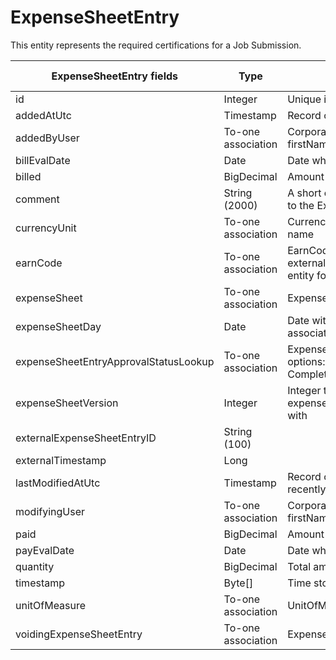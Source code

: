 # ExpenseSheetEntry

This entity represents the required certifications for a Job Submission.



<table>
    <colgroup>
        <col width="20%" />
        <col width="20%" />
        <col width="20%" />
        <col width="20%" />
        <col width="20%" />
    </colgroup>
    <thead>
        <tr class="header">
            <th>ExpenseSheetEntry fields</th>
            <th>Type</th>
            <th>Description</th>
            <th>Not null</th>
            <th>Read-only</th>
        </tr>
    </thead>
    <tbody>
        <tr class="even">
            <td>id</td>
            <td>Integer</td>
            <td>Unique identifier for this entity.</td>
            <td>X</td>
            <td>X</td>
        </tr>
        <tr class="odd">
            <td>addedAtUtc</td>
            <td>Timestamp</td>
            <td>Record of when Timesheet was created</td>
            <td>X</td>
            <td>X</td>
        </tr>
        <tr class="even">
            <td>addedByUser</td>
            <td>To-one association</td>
            <td>CorporateUser default fields: id, firstName, lastName</td>
            <td>X</td>
            <td>X</td>
        </tr>
        <tr class="odd">
            <td>billEvalDate</td>
            <td>Date</td>
            <td>Date when "billed" field is evaluated</td>
            <td>X</td>
            <td>X</td>
        </tr>
        <tr class="even">
            <td>billed</td>
            <td>BigDecimal</td>
            <td>Amount to be billed</td>
            <td>X</td>
            <td>X</td>
        </tr>
        <tr class="odd">
            <td>comment</td>
            <td>String (2000)</td>
            <td>A short comment to be added by the user to the ExpenseSheetEntry</td>
            <td></td>
            <td>X</td>
        </tr>
        <tr class="even">
            <td>currencyUnit</td>
            <td>To-one association</td>
            <td>CurrencyUnit fields: id, alphabeticCode, name</td>
            <td>X</td>
            <td>X</td>
        </tr>
        <tr class="odd">
            <td>earnCode</td>
            <td>To-one association</td>
            <td>EarnCode default fields: id, code, externalID, title. Refer to the EarnCode entity for more details.</td>
            <td>X</td>
            <td>X</td>
        </tr>
        <tr class="even">
            <td>expenseSheet</td>
            <td>To-one association</td>
            <td>ExpenseSheet field: id</td>
            <td>X</td>
            <td>X</td>
        </tr>
        <tr class="odd">
            <td>expenseSheetDay</td>
            <td>Date</td>
            <td>Date with which the ExpenseSheetEntry is associated with</td>
            <td>X</td>
            <td>X</td>
        </tr>
        <tr class="even">
            <td>expenseSheetEntryApprovalStatusLookup</td>
            <td>To-one association</td>
            <td>ExpenseSheetEntryApprovalStatusLookup options: Draft, Submitted, Approved, Completed, Rejected</td>
            <td>X</td>
            <td>X</td>
        </tr>
        <tr class="odd">
            <td>expenseSheetVersion</td>
            <td>Integer</td>
            <td>Integer to store which version of the expenseSheet this entry is associated with</td>
            <td>X</td>
            <td>X</td>
        </tr>
        <tr class="even">
            <td>externalExpenseSheetEntryID</td>
            <td>String (100)</td>
            <td></td>
            <td></td>
            <td>X</td>
        </tr>
        <tr class="odd">
            <td>externalTimestamp</td>
            <td>Long</td>
            <td></td>
            <td></td>
            <td>X</td>
        </tr>
        <tr class="even">
            <td>lastModifiedAtUtc</td>
            <td>Timestamp</td>
            <td>Record of when Timesheet was most recently modified</td>
            <td>X</td>
            <td>X</td>
        </tr>
        <tr class="odd">
            <td>modifyingUser</td>
            <td>To-one association</td>
            <td>CorporateUser default fields: id, firstName, lastName</td>
            <td>X</td>
            <td>X</td>
        </tr>
        <tr class="even">
            <td>paid</td>
            <td>BigDecimal</td>
            <td>Amount to be paid</td>
            <td>X</td>
            <td>X</td>
        </tr>
        <tr class="odd">
            <td>payEvalDate</td>
            <td>Date</td>
            <td>Date when "paid" field is evaluated</td>
            <td>X</td>
            <td>X</td>
        </tr>
        <tr class="even">
            <td>quantity</td>
            <td>BigDecimal</td>
            <td>Total amount</td>
            <td>X</td>
            <td>X</td>
        </tr>
        <tr class="odd">
            <td>timestamp</td>
            <td>Byte[]</td>
            <td>Time stored in byte format</td>
            <td>X</td>
            <td>X</td>
        </tr>
        <tr class="even">
            <td>unitOfMeasure</td>
            <td>To-one association</td>
            <td>UnitOfMeasure fields: id, label</td>
            <td>X</td>
            <td>X</td>
        </tr>
        <tr class="odd">
            <td>voidingExpenseSheetEntry</td>
            <td>To-one association</td>
            <td>ExpenseSheetEntry fields: id</td>
            <td></td>
            <td>X</td>
        </tr>
    </tbody>
</table>
